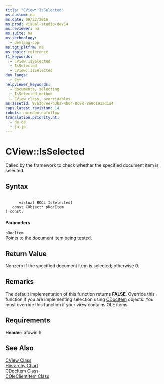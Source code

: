 ```yaml
---
title: "CView::IsSelected"
ms.custom: na
ms.date: 09/22/2016
ms.prod: visual-studio-dev14
ms.reviewer: na
ms.suite: na
ms.technology: 
  - devlang-cpp
ms.tgt_pltfrm: na
ms.topic: reference
f1_keywords: 
  - CView.IsSelected
  - IsSelected
  - CView::IsSelected
dev_langs: 
  - C++
helpviewer_keywords: 
  - documents, selecting
  - IsSelected method
  - CView class, overridables
ms.assetid: 9763d7ee-b3b2-4b64-8c9d-8e8d191ad1a4
caps.latest.revision: 14
robots: noindex,nofollow
translation.priority.ht: 
  - de-de
  - ja-jp
---
```

# CView::IsSelected
Called by the framework to check whether the specified document item is selected.  
  
## Syntax  
  
```  
  
      virtual BOOL IsSelected(  
   const CObject* pDocItem   
) const;  
```  
  
#### Parameters  
 `pDocItem`  
 Points to the document item being tested.  
  
## Return Value  
 Nonzero if the specified document item is selected; otherwise 0.  
  
## Remarks  
 The default implementation of this function returns **FALSE**. Override this function if you are implementing selection using [CDocItem](../vs140/cdocitem-class.md) objects. You must override this function if your view contains OLE items.  
  
## Requirements  
 **Header:** afxwin.h  
  
## See Also  
 [CView Class](../vs140/cview-class.md)   
 [Hierarchy Chart](../vs140/hierarchy-chart.md)   
 [CDocItem Class](../vs140/cdocitem-class.md)   
 [COleClientItem Class](../vs140/coleclientitem-class.md)